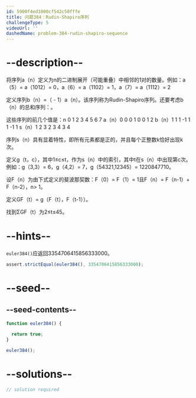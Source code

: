 ```yaml
---
id: 5900f4ed1000cf542c50fffe
title: 问题384：Rudin-Shapiro序列
challengeType: 5
videoUrl: ''
dashedName: problem-384-rudin-shapiro-sequence
---
```


# --description--

将序列a（n）定义为n的二进制展开（可能重叠）中相邻的1对的数量。例如：a（5）= a（1012）= 0，a（6）= a（1102）= 1，a（7）= a（1112）= 2

定义序列b（n）=（ - 1）a（n）。该序列称为Rudin-Shapiro序列。还要考虑b（n）的总和序列：。

这些序列的前几个值是：n 0 1 2 3 4 5 6 7 a（n）0 0 0 1 0 0 1 2 b（n）1 1 1 -1 1 1 -1 1 s（n）1 2 3 2 3 4 3 4

序列s（n）具有显着特性，即所有元素都是正的，并且每个正整数k恰好出现k次。

定义g（t，c），其中1≤c≤t，作为s（n）中的索引，其中t在s（n）中出现第c次。例如：g（3,3）= 6，g（4,2）= 7，g（54321,12345）= 1220847710。

设F（n）为由下式定义的斐波那契数：F（0）= F（1）= 1且F（n）= F（n-1）+ F（n-2），n> 1。

定义GF（t）= g（F（t），F（t-1））。

找到ΣGF（t）为2≤t≤45。

# --hints--

`euler384()`应返回3354706415856333000。

```js
assert.strictEqual(euler384(), 3354706415856333000);
```

# --seed--

## --seed-contents--

```js
function euler384() {

  return true;
}

euler384();
```

# --solutions--

```js
// solution required
```
